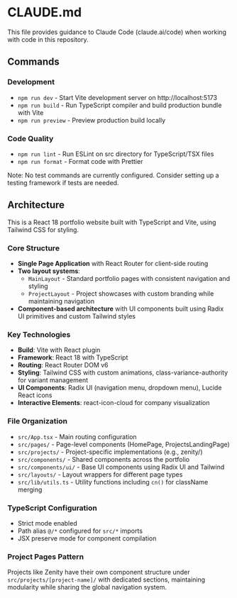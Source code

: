 # CLAUDE.md

This file provides guidance to Claude Code (claude.ai/code) when working with code in this repository.

## Commands

### Development
- `npm run dev` - Start Vite development server on http://localhost:5173
- `npm run build` - Run TypeScript compiler and build production bundle with Vite
- `npm run preview` - Preview production build locally

### Code Quality
- `npm run lint` - Run ESLint on src directory for TypeScript/TSX files
- `npm run format` - Format code with Prettier

Note: No test commands are currently configured. Consider setting up a testing framework if tests are needed.

## Architecture

This is a React 18 portfolio website built with TypeScript and Vite, using Tailwind CSS for styling.

### Core Structure
- **Single Page Application** with React Router for client-side routing
- **Two layout systems**:
  - `MainLayout` - Standard portfolio pages with consistent navigation and styling
  - `ProjectLayout` - Project showcases with custom branding while maintaining navigation
- **Component-based architecture** with UI components built using Radix UI primitives and custom Tailwind styles

### Key Technologies
- **Build**: Vite with React plugin
- **Framework**: React 18 with TypeScript
- **Routing**: React Router DOM v6
- **Styling**: Tailwind CSS with custom animations, class-variance-authority for variant management
- **UI Components**: Radix UI (navigation menu, dropdown menu), Lucide React icons
- **Interactive Elements**: react-icon-cloud for company visualization

### File Organization
- `src/App.tsx` - Main routing configuration
- `src/pages/` - Page-level components (HomePage, ProjectsLandingPage)
- `src/projects/` - Project-specific implementations (e.g., zenity/)
- `src/components/` - Shared components across the portfolio
- `src/components/ui/` - Base UI components using Radix UI and Tailwind
- `src/layouts/` - Layout wrappers for different page types
- `src/lib/utils.ts` - Utility functions including `cn()` for className merging

### TypeScript Configuration
- Strict mode enabled
- Path alias `@/*` configured for `src/*` imports
- JSX preserve mode for component compilation

### Project Pages Pattern
Projects like Zenity have their own component structure under `src/projects/[project-name]/` with dedicated sections, maintaining modularity while sharing the global navigation system.
